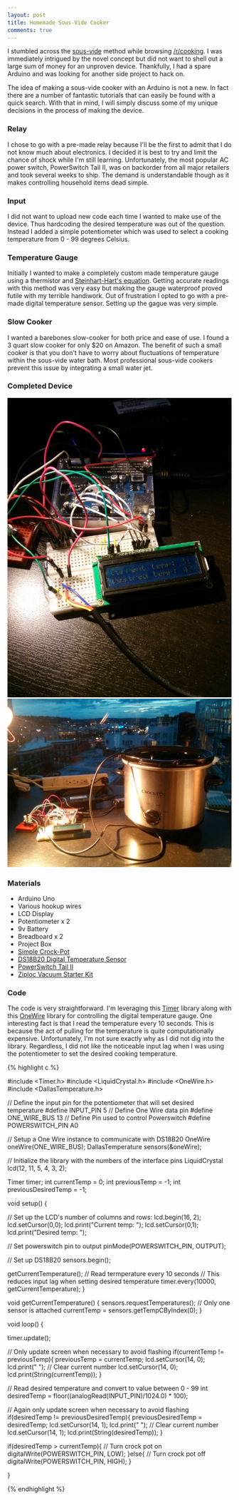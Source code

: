 ```yaml
---
layout: post
title: Homemade Sous-Vide Cooker
comments: true
---
```


I stumbled across the <a href="http://en.wikipedia.org/wiki/Sous-vide">sous-vide</a> method while browsing <a href="http://www.reddit.com/r/cooking">/r/cooking</a>. I was immediately intrigued by the novel concept but did not want to shell out a large sum of money for an unproven device. Thankfully, I had a spare Arduino and was looking for another side project to hack on.

The idea of making a sous-vide cooker with an Arduino is not a new. In fact there are a number of fantastic tutorials that can easily be found with a quick search. With that in mind, I will simply discuss some of my unique decisions in the process of making the device.

### Relay

I chose to go with a pre-made relay because I'll be the first to admit that I do not know much about electronics. I decided it is best to try and limit the chance of shock while I'm still learning. Unfortunately, the most popular AC power switch, PowerSwitch Tail II, was on backorder from all major retailers and took several weeks to ship. The demand is understandable though as it makes controlling household items dead simple.

### Input

I did not want to upload new code each time I wanted to make use of the device. Thus hardcoding the desired temperature was out of the question. Instead I added a simple potentiometer which was used to select a cooking temperature from 0 - 99 degrees Celsius.

### Temperature Gauge

Initially I wanted to make a completely custom made temperature gauge using a thermistor and <a href="http://en.wikipedia.org/wiki/Steinhart%E2%80%93Hart_equation">Steinhart-Hart's equation</a>. Getting accurate readings with this method was very easy but making the gauge waterproof proved futile with my terrible handiwork. Out of frustration I opted to go with a pre-made digital temperature sensor. Setting up the gague was very simple.

### Slow Cooker

I wanted a barebones slow-cooker for both price and ease of use. I found a 3 quart slow cooker for only $20 on Amazon. The benefit of such a small cooker is that you don't have to worry about fluctuations of temperature within the sous-vide water bath. Most professional sous-vide cookers prevent this issue by integrating a small water jet.

### Completed Device

![completed sous-vide cooker 1](/public/images/sous-vide-1.jpg)
![completed sous-vide cooker 2](/public/images/sous-vide-2.jpg)


### Materials

* Arduino Uno
* Various hookup wires
* LCD Display
* Potentiometer x 2
* 9v Battery
* Breadboard x 2
* Project Box
* <a href="http://www.amazon.com/Crock-Pot-SCR300SS-3-Quart-Manual-Stainless/dp/B003UCG8II/ref=sr_1_3?ie=UTF8&qid=1404616855&sr=8-3&keywords=crockpot">Simple Crock-Pot</a>
* <a href="https://www.adafruit.com/products/381">DS18B20 Digital Temperature Sensor</a>
* <a href="https://www.sparkfun.com/products/10747">PowerSwitch Tail II</a>
* <a href="http://www.amazon.com/Ziploc-Vacuum-Starter-3-Quart-1-Pump/dp/B003UEMFUG/ref=sr_1_1?ie=UTF8&qid=1404617144&sr=8-1&keywords=Ziploc+Vacuum+Starter+Kit">Ziploc Vacuum Starter Kit</a>

### Code

The code is very straightforward. I'm leveraging this <a href="https://github.com/JChristensen/Timer">Timer</a> library along with this <a href="https://www.pjrc.com/teensy/td_libs_OneWire.html">OneWire</a> library for controlling the digital temperature gauge. One interesting fact is that I read the temperature every 10 seconds. This is because the act of pulling for the temperature is quite computationally expensive. Unfortunately, I'm not sure exactly why as I did not dig into the library. Regardless, I did not like the noticeable input lag when I was using the potentiometer to set the desired cooking temperature.

{% highlight c %}

#include <Timer.h>
#include <LiquidCrystal.h>
#include <OneWire.h>
#include <DallasTemperature.h>

// Define the input pin for the potentiometer that will set desired temperature
#define INPUT_PIN 5
// Define One Wire data pin
#define ONE_WIRE_BUS 13
// Define Pin used to control Powerswitch
#define POWERSWITCH_PIN A0


// Setup a One Wire instance to communicate with DS18B20
OneWire oneWire(ONE_WIRE_BUS);
DallasTemperature sensors(&oneWire);

// Initialize the library with the numbers of the interface pins
LiquidCrystal lcd(12, 11, 5, 4, 3, 2);

Timer timer;
int currentTemp = 0;
int previousTemp = -1;
int previousDesiredTemp = -1;

void setup() {
  
  // Set up the LCD's number of columns and rows: 
  lcd.begin(16, 2);
  lcd.setCursor(0,0);
  lcd.print("Current temp: ");
  lcd.setCursor(0,1);
  lcd.print("Desired temp: ");
  
  // Set powerswitch pin to output
  pinMode(POWERSWITCH_PIN, OUTPUT);

  // Set up DS18B20
  sensors.begin();
 
  getCurrentTemperature();
  // Read termperature every 10 seconds
  // This reduces input lag when setting desired temperature
  timer.every(10000, getCurrentTemperature);
}

void getCurrentTemperature()
{
  sensors.requestTemperatures();
  // Only one sensor is attached
  currentTemp = sensors.getTempCByIndex(0);
}

void loop() {
  
  timer.update();
  
   // Only update screen when necessary to avoid flashing
  if(currentTemp != previousTemp){
    previousTemp = currentTemp;
    lcd.setCursor(14, 0);
    lcd.print("  "); // Clear current number
    lcd.setCursor(14, 0);
    lcd.print(String(currentTemp));
  }
  
  // Read desired temperature and convert to value between 0 - 99
  int desiredTemp = floor((analogRead(INPUT_PIN)/1024.0) * 100);
  
  // Again only update screen when necessary to avoid flashing
  if(desiredTemp != previousDesiredTemp){
    previousDesiredTemp = desiredTemp;
    lcd.setCursor(14, 1);
    lcd.print("  "); // Clear current number
    lcd.setCursor(14, 1);
    lcd.print(String(desiredTemp));
  }
  
  if(desiredTemp > currentTemp){
    // Turn crock pot on
    digitalWrite(POWERSWITCH_PIN, LOW);
  }else{
    // Turn crock pot off
    digitalWrite(POWERSWITCH_PIN, HIGH);
  }
  
}

{% endhighlight %}